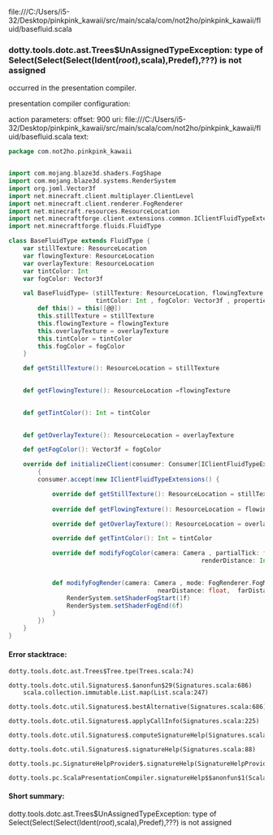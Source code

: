 file:///C:/Users/i5-32/Desktop/pinkpink_kawaii/src/main/scala/com/not2ho/pinkpink_kawaii/fluid/basefluid.scala
### dotty.tools.dotc.ast.Trees$UnAssignedTypeException: type of Select(Select(Select(Ident(_root_),scala),Predef),???) is not assigned

occurred in the presentation compiler.

presentation compiler configuration:


action parameters:
offset: 900
uri: file:///C:/Users/i5-32/Desktop/pinkpink_kawaii/src/main/scala/com/not2ho/pinkpink_kawaii/fluid/basefluid.scala
text:
```scala
package com.not2ho.pinkpink_kawaii


import com.mojang.blaze3d.shaders.FogShape
import com.mojang.blaze3d.systems.RenderSystem
import org.joml.Vector3f
import net.minecraft.client.multiplayer.ClientLevel
import net.minecraft.client.renderer.FogRenderer
import net.minecraft.resources.ResourceLocation
import net.minecraftforge.client.extensions.common.IClientFluidTypeExtensions
import net.minecraftforge.fluids.FluidType

class BaseFluidType extends FluidType {
    var stillTexture: ResourceLocation
    var flowingTexture: ResourceLocation
    var overlayTexture: ResourceLocation
    var tintColor: Int
    var fogColor: Vector3f

    val BaseFluidType= (stillTexture: ResourceLocation, flowingTexture: ResourceLocation, overlayTexture: ResourceLocation ,
                        tintColor: Int , fogColor: Vector3f , properties: Properties ) => {
        def this() = this([@@])
        this.stillTexture = stillTexture
        this.flowingTexture = flowingTexture
        this.overlayTexture = overlayTexture
        this.tintColor = tintColor
        this.fogColor = fogColor
    }

    def getStillTexture(): ResourceLocation = stillTexture
    

    def getFlowingTexture(): ResourceLocation =flowingTexture
    

    def getTintColor(): Int = tintColor
    

    def getOverlayTexture(): ResourceLocation = overlayTexture

    def getFogColor(): Vector3f = fogColor

    override def initializeClient(consumer: Consumer[IClientFluidTypeExtensions]):void = 
        {
        consumer.accept(new IClientFluidTypeExtensions() {

            override def getStillTexture(): ResourceLocation = stillTexture
            
            override def getFlowingTexture(): ResourceLocation = flowingTexture

            override def getOverlayTexture(): ResourceLocation = overlayTexture

            override def getTintColor(): Int = tintColor

            override def modifyFogColor(camera: Camera , partialTick: float , level: ClientLevel ,
                                                     renderDistance: Int, darkenWorldAmount: float, fluidFogColor: Vector3f):Vector3f = fogColor
        

            def modifyFogRender(camera: Camera , mode: FogRenderer.FogMode , renderDistance: float, partialTick: float,
                                         nearDistance: float,  farDistance: float,  shape: FogShape):void = {
                RenderSystem.setShaderFogStart(1f)
                RenderSystem.setShaderFogEnd(6f)
            }
        })
    }
}
```



#### Error stacktrace:

```
dotty.tools.dotc.ast.Trees$Tree.tpe(Trees.scala:74)
	dotty.tools.dotc.util.Signatures$.$anonfun$29(Signatures.scala:686)
	scala.collection.immutable.List.map(List.scala:247)
	dotty.tools.dotc.util.Signatures$.bestAlternative(Signatures.scala:686)
	dotty.tools.dotc.util.Signatures$.applyCallInfo(Signatures.scala:225)
	dotty.tools.dotc.util.Signatures$.computeSignatureHelp(Signatures.scala:101)
	dotty.tools.dotc.util.Signatures$.signatureHelp(Signatures.scala:88)
	dotty.tools.pc.SignatureHelpProvider$.signatureHelp(SignatureHelpProvider.scala:47)
	dotty.tools.pc.ScalaPresentationCompiler.signatureHelp$$anonfun$1(ScalaPresentationCompiler.scala:422)
```
#### Short summary: 

dotty.tools.dotc.ast.Trees$UnAssignedTypeException: type of Select(Select(Select(Ident(_root_),scala),Predef),???) is not assigned